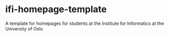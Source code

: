 # ifi-homepage-template
A template for homepages for students at the Institute for Informatics at the University of Oslo
